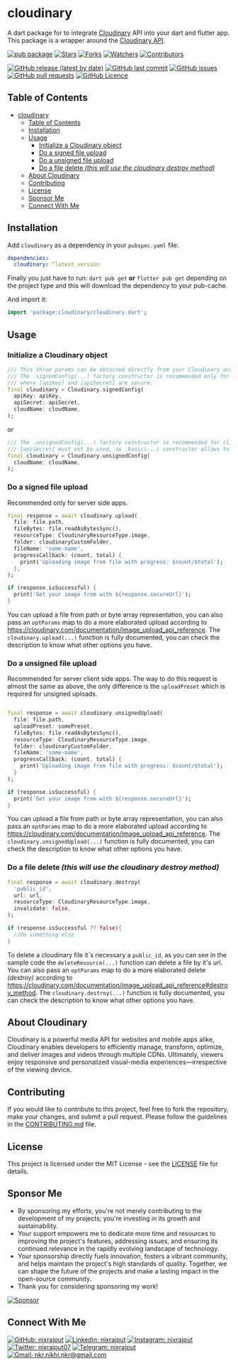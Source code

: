 # cloudinary

A dart package for to integrate [Cloudinary](https://cloudinary.com/) API into your dart and flutter app. This package is a wrapper around the [Cloudinary API](https://cloudinary.com/documentation/image_upload_api_reference).

[![pub package](https://img.shields.io/pub/v/cloudinary.svg?label=Version)][pub]
[![Stars](https://img.shields.io/github/stars/nixrajput/cloudinary-dart?label=Stars)][repo]
[![Forks](https://img.shields.io/github/forks/nixrajput/cloudinary-dart?label=Forks)][repo]
[![Watchers](https://img.shields.io/github/watchers/nixrajput/cloudinary-dart?label=Watchers)][repo]
[![Contributors](https://img.shields.io/github/contributors/nixrajput/cloudinary-dart?label=Contributors)][repo]

[![GitHub release (latest by date)](https://img.shields.io/github/v/release/nixrajput/cloudinary-dart?label=Latest)][releases]
[![GitHub last commit](https://img.shields.io/github/last-commit/nixrajput/cloudinary-dart?label=Last+Commit)][repo]
[![GitHub issues](https://img.shields.io/github/issues/nixrajput/cloudinary-dart?label=Issues)][issues]
[![GitHub pull requests](https://img.shields.io/github/issues-pr/nixrajput/cloudinary-dart?label=Pull+Requests)][pulls]
[![GitHub Licence](https://img.shields.io/github/license/nixrajput/cloudinary-dart?label=Licence)][license]

## Table of Contents

- [cloudinary](#cloudinary)
  - [Table of Contents](#table-of-contents)
  - [Installation](#installation)
  - [Usage](#usage)
    - [Initialize a Cloudinary object](#initialize-a-cloudinary-object)
    - [Do a signed file upload](#do-a-signed-file-upload)
    - [Do a unsigned file upload](#do-a-unsigned-file-upload)
    - [Do a file delete *(this will use the cloudinary destroy method)*](#do-a-file-delete-this-will-use-the-cloudinary-destroy-method)
  - [About Cloudinary](#about-cloudinary)
  - [Contributing](#contributing)
  - [License](#license)
  - [Sponsor Me](#sponsor-me)
  - [Connect With Me](#connect-with-me)

## Installation

Add `cloudinary` as a dependency in your `pubspec.yaml` file:

```yaml
dependencies:
  cloudinary: ^latest_version
```

Finally you just have to run: `dart pub get` **or** `flutter pub get` depending on the project type and this will download the dependency to your pub-cache.

And import it:

```dart
import 'package:cloudinary/cloudinary.dart';
```

## Usage

### Initialize a Cloudinary object

```dart
/// This three params can be obtained directly from your Cloudinary account Dashboard.
/// The .signedConfig(...) factory constructor is recommended only for server side apps, 
/// where [apiKey] and [apiSecret] are secure. 
final cloudinary = Cloudinary.signedConfig(
  apiKey: apiKey,
  apiSecret: apiSecret,
  cloudName: cloudName,
);
```

or

```dart
/// The .unsignedConfig(...) factory constructor is recommended for client side apps, where [apiKey] and 
/// [apiSecret] must not be used, so .basic(...) constructor allows to do later unsigned requests.
final cloudinary = Cloudinary.unsignedConfig(
  cloudName: cloudName,
);
```

### Do a signed file upload

Recommended only for server side apps.

```dart
final response = await cloudinary.upload(
  file: file.path,
  fileBytes: file.readAsBytesSync(),
  resourceType: CloudinaryResourceType.image,
  folder: cloudinaryCustomFolder,
  fileName: 'some-name',
  progressCallback: (count, total) {
    print('Uploading image from file with progress: $count/$total');
  },
);

if (response.isSuccessful) {
  print('Get your image from with ${response.secureUrl}');
}   
```

You can upload a file from path or byte array representation, you can also pass an `optParams` map to do a more elaborated upload according to <https://cloudinary.com/documentation/image_upload_api_reference>. The `cloudinary.upload(...)` function is fully documented, you can check the description to know what other options you have.

### Do a unsigned file upload

Recommended for server client side apps. The way to do this request is almost the same as above, the only difference is the `uploadPreset` which is required for unsigned uploads.

```dart

final response = await cloudinary.unsignedUpload(
  file: file.path,
  uploadPreset: somePreset,
  fileBytes: file.readAsBytesSync(),
  resourceType: CloudinaryResourceType.image,
  folder: cloudinaryCustomFolder,
  fileName: 'some-name',
  progressCallback: (count, total) {
    print('Uploading image from file with progress: $count/$total');
  }
);

if (response.isSuccessful) {
  print('Get your image from with ${response.secureUrl}');
}
```

You can upload a file from path or byte array representation, you can also pass an `optParams` map to do a more elaborated upload according to <https://cloudinary.com/documentation/image_upload_api_reference>. The `cloudinary.unsignedUpload(...)` function is fully documented, you can check the description to know what other options you have.

### Do a file delete *(this will use the cloudinary destroy method)*

```dart
final response = await cloudinary.destroy(
  'public_id',
  url: url,
  resourceType: CloudinaryResourceType.image,
  invalidate: false,
);

if (response.isSuccessful ?? false){
  //Do something else
}
```

To delete a cloudinary file it´s necessary a `public_id`, as you can see in the sample code the `deleteResource(...)` function can delete a file by it's url. You can also pass an `optParams` map to do a more elaborated delete *(destroy)* according to <https://cloudinary.com/documentation/image_upload_api_reference#destroy_method>. The `cloudinary.destroy(...)` function is fully documented, you can check the description to know what other options you have.

## About Cloudinary

Cloudinary is a powerful media API for websites and mobile apps alike, Cloudinary enables developers to efficiently manage, transform, optimize, and deliver images and videos through multiple CDNs. Ultimately, viewers enjoy responsive and personalized visual-media experiences—irrespective of the viewing device.

## Contributing

If you would like to contribute to this project, feel free to fork the repository, make your changes, and submit a pull request. Please follow the guidelines in the [CONTRIBUTING.md](CONTRIBUTING.md) file.

## License

This project is licensed under the MIT License - see the [LICENSE](LICENSE) file for details.

## Sponsor Me

- By sponsoring my efforts, you're not merely contributing to the development of my projects; you're investing in its growth and sustainability.
- Your support empowers me to dedicate more time and resources to improving the project's features, addressing issues, and ensuring its continued relevance in the rapidly evolving landscape of technology.
- Your sponsorship directly fuels innovation, fosters a vibrant community, and helps maintain the project's high standards of quality. Together, we can shape the future of the projects and make a lasting impact in the open-source community.
- Thank you for considering sponsoring my work!

[![Sponsor](https://img.shields.io/static/v1?label=Sponsor&message=%E2%9D%A4&logo=GitHub&color=%23fe8e86)](https://github.com/sponsors/nixrajput)

## Connect With Me

[![GitHub: nixrajput](https://img.shields.io/badge/nixrajput-EFF7F6?logo=GitHub&logoColor=333&link=https://www.github.com/nixrajput)][github]
[![Linkedin: nixrajput](https://img.shields.io/badge/nixrajput-EFF7F6?logo=LinkedIn&logoColor=blue&link=https://www.linkedin.com/in/nixrajput)][linkedin]
[![Instagram: nixrajput](https://img.shields.io/badge/nixrajput-EFF7F6?logo=Instagram&link=https://www.instagram.com/nixrajput)][instagram]
[![Twitter: nixrajput07](https://img.shields.io/badge/nixrajput-EFF7F6?logo=X&logoColor=333&link=https://x.com/nixrajput)][twitter]
[![Telegram: nixrajput](https://img.shields.io/badge/nixrajput-EFF7F6?logo=Telegram&link=https://telegram.me/nixrajput)][telegram]
[![Gmail: nkr.nikhi.nkr@gmail.com](https://img.shields.io/badge/nkr.nikhil.nkr@gmail.com-EFF7F6?logo=Gmail&link=mailto:nkr.nikhil.nkr@gmail.com)][gmail]

[pub]: https://pub.dev/packages/cloudinary
[github]: https://github.com/nixrajput
[telegram]: https://telegram.me/nixrajput
[twitter]: https://twitter.com/nixrajput07
[instagram]: https://instagram.com/nixrajput
[linkedin]: https://linkedin.com/in/nixrajput
[gmail]: mailto:nkr.nikhil.nkr@gmail.com
[releases]: https://github.com/nixrajput/cloudinary-dart/releases
[repo]: https://github.com/nixrajput/cloudinary-dart
[issues]: https://github.com/nixrajput/cloudinary-dart/issues
[license]: https://github.com/nixrajput/cloudinary-dart/blob/master/LICENSE.md
[pulls]: https://github.com/nixrajput/cloudinary-dart/pulls
